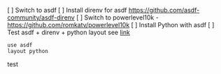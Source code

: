 [ ] Switch to asdf
[ ] Install direnv for asdf https://github.com/asdf-community/asdf-direnv
[ ] Switch to powerlevel10k - https://github.com/romkatv/powerlevel10k
[ ] Install Python with asdf
[ ] Test asdf + direnv + python layout see [link](https://github.com/asdf-vm/asdf/issues/636#issuecomment-776651905)
 
```shell
use asdf
layout python
```

test
